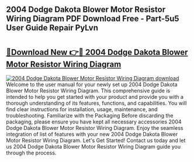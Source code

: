 ## 2004 Dodge Dakota Blower Motor Resistor Wiring Diagram PDF Download Free - Part-5u5 User Guide Repair PyLvn

# <h2><a href="http://dfngw9n.blite.top/?on=2004+Dodge+Dakota+Blower+Motor+Resistor+Wiring+Diagram">🔗Download New 👉🔴 2004 Dodge Dakota Blower Motor Resistor Wiring Diagram</a></h2>

[![2004 Dodge Dakota Blower Motor Resistor Wiring Diagram download](https://i.imgur.com/lujVjoI.png)](http://dfngw9n.blite.top/?on=2004+Dodge+Dakota+Blower+Motor+Resistor+Wiring+Diagram)
Welcome to the user manual for your newly set up 2004 Dodge Dakota Blower Motor Resistor Wiring Diagram. This comprehensive guide is intended to help you get started with your product and provide you with a thorough understanding of its features, functions, and capabilities. You will find clear instructions for installation, usage, maintenance, and troubleshooting. Familiarize with the Packaging Before discarding the packaging, please ensure you have kept all necessary accessories 2004 Dodge Dakota Blower Motor Resistor Wiring Diagram. Enjoy the seamless integration of list of features with your new 2004 Dodge Dakota Blower Motor Resistor Wiring Diagram. Let's Get Started! Contact us today and let us 2004 Dodge Dakota Blower Motor Resistor Wiring Diagram guide you through the process.
